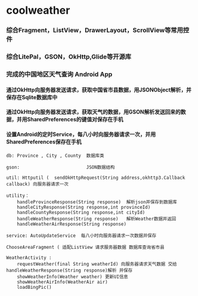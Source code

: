 # coolweather

### 综合Fragment，ListView，DrawerLayout，ScrollView等常用控件
### 综合LitePal，GSON，OkHttp,Glide等开源库
### 完成的中国地区天气查询 Android App

#### 通过OkHttp向服务器发送请求，获取中国省市县数据，用JSONObject解析，并保存在Sqlite数据库中
#### 通过OkHttp向服务器发送请求，获取天气的数据，用GSON解析发送回来的数据，并用SharedPreferences的键值对保存在手机
#### 设置Android的定时Service，每八小时向服务器请求一次，并用SharedPreferences保存在手机

    db: Province , City , County  数据库类

    gson:                         JSON数据结构

    util: Httputil (  sendOkHttpRequest(String address,okhttp3.Callback callback) 向服务器请求一次

    utility：
        handleProvinceResponse(String response)  解析json并保存到数据库
        handleCityResponse(String response,int provinceId)
        handleCountyResponse(String response,int cityId)
        handleWeatherResponse(String response)   解析Weather数据并返回
        handleWeatherAirResponse(String response)

    service: AutoUpdateService  每八小时向服务器请求一次数据并保存

    ChooseAreaFragment ( 适配ListView 请求服务器数据 数据库查询省市县 

    WeatherActivity : 
        requestWeather(final String weatherId) 向服务器请求天气数据 交给handleWeatherResponse(String response)解析 并保存
        showWeatherInfo(Weather weather) 更新UI信息
        showWeatherAirInfo(WeatherAir air)
        loadBingPic()

